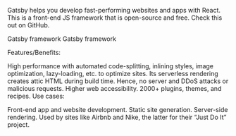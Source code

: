 Gatsby helps you develop fast-performing websites and apps with React. This is a front-end JS framework that is open-source and free. Check this out on GitHub.

Gatsby framework
Gatsby framework

Features/Benefits:

High performance with automated code-splitting, inlining styles, image optimization, lazy-loading, etc. to optimize sites.
Its serverless rendering creates attic HTML during build time. Hence, no server and DDoS attacks or malicious requests.
Higher web accessibility.
2000+ plugins, themes, and recipes.
Use cases:

Front-end app and website development.
Static site generation.
Server-side rendering.
Used by sites like Airbnb and Nike, the latter for their “Just Do It” project.
